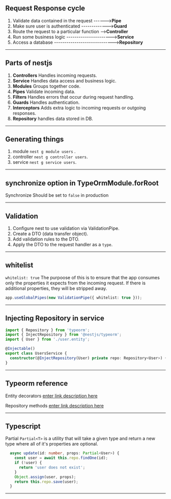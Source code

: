 ## Request Response cycle

1.  Validate data contained in the request ------>**Pipe**
2.  Make sure user is authenticated ------------->**Guard**
3.  Route the request to a particular function -->**Controller**
4.  Run some business logic ---------------------->**Service**
5.  Access a database ----------------------------->**Repository**

---

## Parts of nestjs

1. **Controllers** Handles incoming requests.
2. **Service** Handles data access and business logic.
3. **Modules** Groups together code.
4. **Pipes** Validate incoming data.
5. **Filters** Handles errors that occur during request handling.
6. **Guards** Handles authentication.
7. **Interceptors** Adds extra logic to incoming requests or outgoing responses.
8. **Repository** handles data stored in DB.

---

## Generating things

1. module `nest g module users` .
2. controller `nest g controller users`.
3. service `nest g service users`.

---

## synchronize option in TypeOrmModule.forRoot

Synchronize Should be set to `false` in production

---

## Validation

1. Configure nest to use validation via ValidationPipe.
2. Create a DTO (data transfer object).
3. Add validation rules to the DTO.
4. Apply the DTO to the request handler as a `type`.

---

## whitelist

`whitelist: true` The purpoose of this is to ensure that the app consumes only the properties it expects from the incoming request. If there is additional properties, they will be stripped away.

```ts
app.useGlobalPipes(new ValidationPipe({ whitelist: true }));
```

---

## Injecting Repository in service

```ts
import { Repository } from 'typeorm';
import { InjectRepository } from '@nestjs/typeorm';
import { User } from './user.entity';

@Injectable()
export class UsersService {
  constructor(@InjectRepository(User) private repo: Repository<User>) {}
}
```

---

## Typeorm reference

Entity decorators
[enter link description here](https://github.com/typeorm/typeorm/blob/master/docs/decorator-reference.md)

Repository methods
[enter link description here](https://typeorm.delightful.studio/classes/_repository_repository_.repository.html)

---

## Typescript

Partial
`Partial<T>` is a utility that will take a given type and return a new type where all of it's properties are optional.

```ts
  async update(id: number, props: Partial<User>) {
    const user = await this.repo.findOne(id);
    if (!user) {
      return 'user does not exist';
    }
    Object.assign(user, props);
    return this.repo.save(user);
  }
```

---
